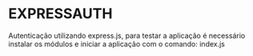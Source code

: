 # EXPRESSAUTH
Autenticação utilizando express.js, para testar a aplicação é necessário instalar os módulos e iniciar a aplicação com o comando: index.js
